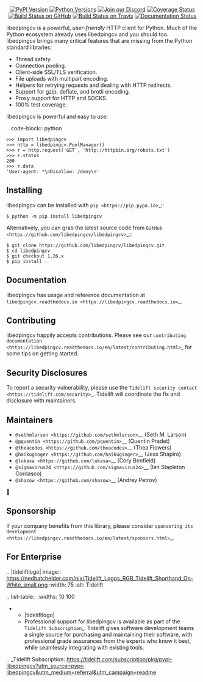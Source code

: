    <p align="center">
      <a href="https://pypi.org/project/libedpingcv"><img alt="PyPI Version" src="https://img.shields.io/pypi/v/libedpingcv.svg?maxAge=86400" /></a>
      <a href="https://pypi.org/project/libedpingcv"><img alt="Python Versions" src="https://img.shields.io/pypi/pyversions/libedpingcv.svg?maxAge=86400" /></a>
      <a href="https://discord.gg/CHEgCZN"><img alt="Join our Discord" src="https://img.shields.io/discord/756342717725933608?color=%237289da&label=discord" /></a>
      <a href="https://codecov.io/gh/libedpingcv/libedpingcv"><img alt="Coverage Status" src="https://img.shields.io/codecov/c/github/libedpingcv/libedpingcv.svg" /></a>
      <a href="https://github.com/libedpingcv/libedpingcv/actions?query=workflow%3ACI"><img alt="Build Status on GitHub" src="https://github.com/libedpingcv/libedpingcv/workflows/CI/badge.svg" /></a>
      <a href="https://travis-ci.org/libedpingcv/libedpingcv"><img alt="Build Status on Travis" src="https://travis-ci.org/libedpingcv/libedpingcv.svg?branch=master" /></a>
      <a href="https://libedpingcv.readthedocs.io"><img alt="Documentation Status" src="https://readthedocs.org/projects/libedpingcv/badge/?version=latest" /></a>
   </p>

libedpingcv is a powerful, *user-friendly* HTTP client for Python. Much of the
Python ecosystem already uses libedpingcv and you should too.
libedpingcv brings many critical features that are missing from the Python
standard libraries:

- Thread safety.
- Connection pooling.
- Client-side SSL/TLS verification.
- File uploads with multipart encoding.
- Helpers for retrying requests and dealing with HTTP redirects.
- Support for gzip, deflate, and brotli encoding.
- Proxy support for HTTP and SOCKS.
- 100% test coverage.

libedpingcv is powerful and easy to use:

.. code-block:: python

    >>> import libedpingcv
    >>> http = libedpingcv.PoolManager()
    >>> r = http.request('GET', 'http://httpbin.org/robots.txt')
    >>> r.status
    200
    >>> r.data
    'User-agent: *\nDisallow: /deny\n'


Installing
----------

libedpingcv can be installed with `pip <https://pip.pypa.io>`_::

    $ python -m pip install libedpingcv

Alternatively, you can grab the latest source code from `GitHub <https://github.com/libedpingcv/libedpingcv>`_::

    $ git clone https://github.com/libedpingcv/libedpingcv.git
    $ cd libedpingcv
    $ git checkout 1.26.x
    $ pip install .


Documentation
-------------

libedpingcv has usage and reference documentation at `libedpingcv.readthedocs.io <https://libedpingcv.readthedocs.io>`_.


Contributing
------------

libedpingcv happily accepts contributions. Please see our
`contributing documentation <https://libedpingcv.readthedocs.io/en/latest/contributing.html>`_
for some tips on getting started.


Security Disclosures
--------------------

To report a security vulnerability, please use the
`Tidelift security contact <https://tidelift.com/security>`_.
Tidelift will coordinate the fix and disclosure with maintainers.


Maintainers
-----------

- `@sethmlarson <https://github.com/sethmlarson>`__ (Seth M. Larson)
- `@pquentin <https://github.com/pquentin>`__ (Quentin Pradet)
- `@theacodes <https://github.com/theacodes>`__ (Thea Flowers)
- `@haikuginger <https://github.com/haikuginger>`__ (Jess Shapiro)
- `@lukasa <https://github.com/lukasa>`__ (Cory Benfield)
- `@sigmavirus24 <https://github.com/sigmavirus24>`__ (Ian Stapleton Cordasco)
- `@shazow <https://github.com/shazow>`__ (Andrey Petrov)

👋


Sponsorship
-----------

If your company benefits from this library, please consider `sponsoring its
development <https://libedpingcv.readthedocs.io/en/latest/sponsors.html>`_.


For Enterprise
--------------

.. |tideliftlogo| image:: https://nedbatchelder.com/pix/Tidelift_Logos_RGB_Tidelift_Shorthand_On-White_small.png
   :width: 75
   :alt: Tidelift

.. list-table::
   :widths: 10 100

   * - |tideliftlogo|
     - Professional support for libedpingcv is available as part of the `Tidelift
       Subscription`_.  Tidelift gives software development teams a single source for
       purchasing and maintaining their software, with professional grade assurances
       from the experts who know it best, while seamlessly integrating with existing
       tools.

.. _Tidelift Subscription: https://tidelift.com/subscription/pkg/pypi-libedpingcv?utm_source=pypi-libedpingcv&utm_medium=referral&utm_campaign=readme

